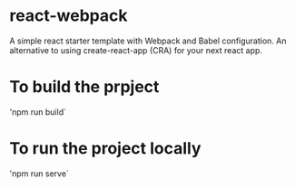 # react-webpack
A simple react starter template with Webpack and Babel configuration. An alternative to using create-react-app (CRA) for your next react app.

# To build the prpject
'npm run build`

# To run the project locally
'npm run serve`